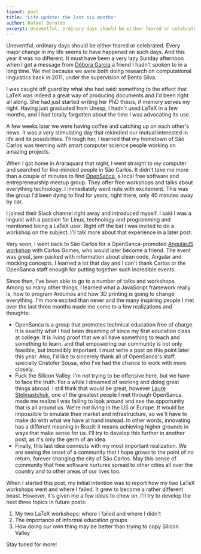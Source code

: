 ```yaml
---
layout: post
title: "Life update: the last six months"
author: Rafael Beraldo
excerpt: Uneventful, ordinary days should be either feared or celebrated. Every major change in my life seems to have happened on such days. And this year it was no different.
---
```


Uneventful, ordinary days should be either feared or celebrated. Every major
change in my life seems to have happened on such days. And this year it was no
different. It must have been a very lazy Sunday afternoon when I got a message
from [Débora Garcia](https://www.facebook.com/deboradom) a friend I hadn't
spoken to in a long time. We met because we were both doing research on
computational linguistics back in 2011, under the supervision of Bento Silva.

I was caught off guard by what she had said: something to the effect that LaTeX
was indeed a great way of producing documents and I'd been right all along. She
had just started writing her PhD thesis, if memory serves my right. Having just
graduated from Unesp, I hadn't used LaTeX in a few months, and I had totally
forgotten about the time I was advocating its use.

A few weeks later we were having coffee and catching up on each other's news.
It was a very stimulating day that rekindled our mutual interested in life and
its possibilities. Through her, I learned that my hometown of São Carlos was
teeming with smart computer science people working on amazing projects.

When I got home in Araraquara that night, I went straight to my computer and
searched for like-minded people in São Carlos. It didn't take me more than a
couple of minutes to find [OpenSanca](http://opensanca.com.br/), a local free
software and entrepreneurship meetup group. They offer free workshops and talks
about everything technology. I immediately went nuts with excitement. This was
the group I'd been dying to find for years, right there, only 40 minutes away
by car.

I joined their Slack channel right away and introduced myself. I said I was a
linguist with a passion for Linux, technology and programming and mentioned
being a LaTeX user. Right off the bat I was invited to do a workshop on the
subject. I'll talk more about that experience in a later post.

Very soon, I went back to São Carlos for a OpenSanca-promoted [AngularJS
workshop](https://speakerdeck.com/opensanca/workshop-de-clean-code-angular-and-mocks)
with Carlos Gomes, who would later become a friend. The event was great,
jam-packed with information about clean code, Angular and mocking concepts. I
learned a lot that day and I can't thank Carlos or the OpenSanca staff enough
for putting together such incredible events.

Since then, I've been able to go to a number of talks and workshops. Among so
many other things, I learned what a JavaScript framework really is, how to
program Arduinos and how 3D printing is going to change everything. I'm more
excited than never and the many inspiring people I met over the last three
months made me come to a few realizations and thoughts:

- OpenSanca is a group that promotes technical education free of charge. It is
  exactly what I had been dreaming of since my first education class at
  college. It is living proof that we all have something to teach and something
  to learn, and that empowering our community is not only feasible, but
  incredibly important. I must write a post on this point later this year.
  Also, I'd like to sincerely thank all of OpenSanca's staff, specially
  Cristofer Sousa, who I've had the chance to work with more closely.
- Fuck the Silicon Valley. I'm not trying to be offensive here, but we have to
  face the truth. For a while I dreamed of working and doing great things
  abroad. I still think that would be great, however [Laure
  Stelmastchuk](https://www.3dhubs.com/s%C3%A3o-carlos/hubs/laure-stelmastchuk),
  one of the greatest people I met through OpenSanca, made me realize I was
  failing to look around and see the opportunity that is all around us. We're
  _not_ living in the US or Europe. It would be impossible to emulate their
  market and infrastructure, so we'll have to make do with what we have at hand
  instead. In other words, innovating has a different meaning in Brazil: it
  means achieving higher grounds in ways that make sense for us. I'll try to
  develop this further in another post, as it's only the germ of an idea.
- Finally, this last idea connects with my most important realization. We are
  seeing the onset of a community that I hope grows to the point of no return,
  forever changing the city of São Carlos. May this sense of community that
  free software nurtures spread to other cities all over the country and to
  other areas of our lives too.

When I started this post, my initial intention was to report how my two LaTeX
workshops went and where I failed. It grew to become a rather different beast.
However, it's given me a few ideas to chew on. I'll try to develop the next
three topics in future posts:

1. My two LaTeX workshops: where I failed and where I didn't
2. The importance of informal education groups
3. How doing our own thing may be better than trying to copy Silicon Valley

Stay tuned for more!
